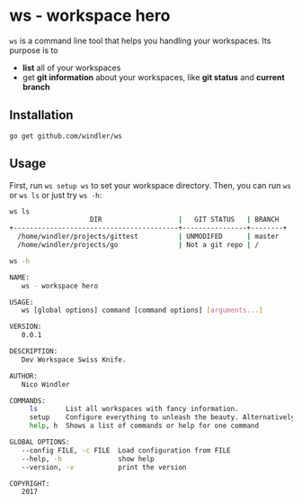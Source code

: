 # ws - workspace hero
`ws` is a command line tool that helps you handling your workspaces. Its purpose is to
- **list** all of your workspaces
- get **git information** about your workspaces, like **git status** and **current branch**

## Installation
`go get github.com/windler/ws`

## Usage
First, run `ws setup ws` to set your workspace directory. Then, you can run `ws` or `ws ls` or just try `ws -h`:
```bash
ws ls
                    DIR                   |   GIT STATUS   | BRANCH
+-----------------------------------------+----------------+--------+
  /home/windler/projects/gittest          | UNMODIFED      | master
  /home/windler/projects/go               | Not a git repo | /

```

```bash
ws -h

NAME:
   ws - workspace hero

USAGE:
   ws [global options] command [command options] [arguments...]

VERSION:
   0.0.1

DESCRIPTION:
   Dev Workspace Swiss Knife.

AUTHOR:
   Nico Windler

COMMANDS:
     ls       List all workspaces with fancy information.
     setup    Configure everything to unleash the beauty. Alternatively, you can edit your personal config file.
     help, h  Shows a list of commands or help for one command

GLOBAL OPTIONS:
   --config FILE, -c FILE  Load configuration from FILE
   --help, -h              show help
   --version, -v           print the version

COPYRIGHT:
   2017
```